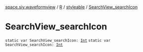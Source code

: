 [space.siy.waveformview](../../index.md) / [R](../index.md) / [styleable](index.md) / [SearchView_searchIcon](./-search-view_search-icon.md)

# SearchView_searchIcon

`static var SearchView_searchIcon: `[`Int`](https://kotlinlang.org/api/latest/jvm/stdlib/kotlin/-int/index.html)
`static var SearchView_searchIcon: `[`Int`](https://kotlinlang.org/api/latest/jvm/stdlib/kotlin/-int/index.html)